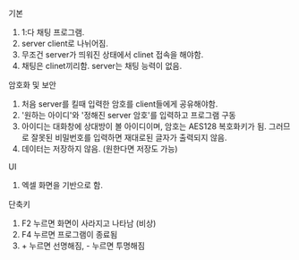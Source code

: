 기본
1. 1:다 채팅 프로그램.
2. server client로 나뉘어짐.
3. 무조건 server가 띄워진 상태에서 clinet 접속을 해야함.
4. 채팅은 clinet끼리함. server는 채팅 능력이 없음.

암호화 및 보안
1. 처음 server를 킬때 입력한 암호를 client들에게 공유해야함.
2. '원하는 아이디'와 '정해진 server 암호'를 입력하고 프로그램 구동
3. 아이디는 대화창에 상대방이 볼 아이디이며, 암호는 AES128 복호화키가 됨. 그러므로 잘못된 비밀번호를 입력하면 재대로된 글자가 출력되지 않음.
4. 데이터는 저장하지 않음. (원한다면 저장도 가능)

UI
1. 엑셀 화면을 기반으로 함.

단축키
1. F2 누르면 화면이 사라지고 나타남 (비상)
2. F4 누르면 프로그램이 종료됨
3. \+ 누르면 선명해짐, - 누르면 투명해짐
